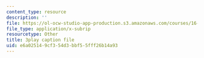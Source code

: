 ```yaml
---
content_type: resource
description: ''
file: https://ol-ocw-studio-app-production.s3.amazonaws.com/courses/16-687-private-pilot-ground-school-january-iap-2019/e6a025149cf354d3bbf55fff26b14a93_alLh1Jdqwvg.vtt
file_type: application/x-subrip
resourcetype: Other
title: 3play caption file
uid: e6a02514-9cf3-54d3-bbf5-5fff26b14a93
---
```

